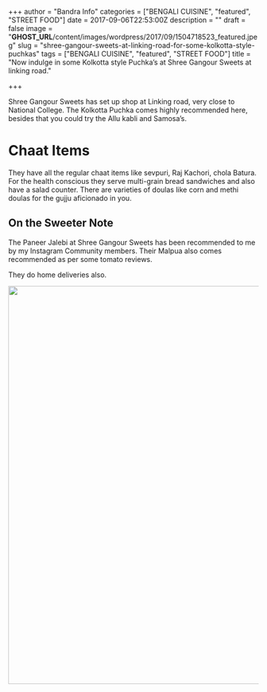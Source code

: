 +++
author = "Bandra Info"
categories = ["BENGALI CUISINE", "featured", "STREET FOOD"]
date = 2017-09-06T22:53:00Z
description = ""
draft = false
image = "__GHOST_URL__/content/images/wordpress/2017/09/1504718523_featured.jpeg"
slug = "shree-gangour-sweets-at-linking-road-for-some-kolkotta-style-puchkas"
tags = ["BENGALI CUISINE", "featured", "STREET FOOD"]
title = "Now indulge in some Kolkotta style Puchka’s at Shree Gangour Sweets at linking road."

+++


<p>Shree Gangour Sweets has set up shop at Linking road, very close to National College. The Kolkotta Puchka comes highly recommended here, besides that you could try the Allu kabli and Samosa’s.</p>
<h1>Chaat Items</h1>
<p>They have all the regular chaat items like sevpuri, Raj Kachori, chola Batura. For the health conscious they serve multi-grain bread sandwiches and also have a salad counter. There are varieties of doulas like corn and methi doulas for the gujju aficionado in you.</p>
<h2>On the Sweeter Note</h2>
<p>The Paneer Jalebi at Shree Gangour Sweets has been recommended to me by my Instagram Community members. Their Malpua also comes recommended as per some tomato reviews. </p>
<p dir="ltr">They do home deliveries also.</p>
<p><a href="https://i2.wp.com/bandra.info/wp-content/uploads/2017/09/IMG_6547_full.jpg?ssl=1"><img loading="lazy" src="https://i0.wp.com/bandra.info/wp-content/uploads/2017/09/IMG_6547.jpg?resize=600%2C800&#038;ssl=1" align="middle" width="600" height="800" class="aligncenter" data-recalc-dims="1"></a></p>



